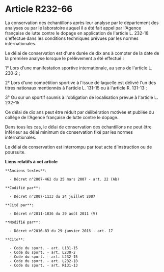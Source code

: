 # Article R232-66

La conservation des échantillons après leur analyse par le département des analyses ou par le laboratoire auquel il a été
fait appel par l'Agence française de lutte contre le dopage en application de l'article L. 232-18 s'effectue dans les
conditions techniques prévues par les normes internationales. 

Le délai de conservation est d'une durée de dix ans à compter de la date de la première analyse lorsque le prélèvement a été
effectué : 

1° Lors d'une manifestation sportive internationale, au sens de l'article L. 230-2 ; 

2° Lors d'une compétition sportive à l'issue de laquelle est délivré l'un des titres nationaux mentionnés à l'article L.
131-15 ou à l'article R. 131-13 ; 

3° Ou sur un sportif soumis à l'obligation de localisation prévue à l'article L. 232-15. 

Ce délai de dix ans peut être réduit par délibération motivée et publiée du collège de l'Agence française de lutte contre le
dopage. 

Dans tous les cas, le délai de conservation des échantillons ne peut être inférieur au délai minimum de conservation fixé par
les normes internationales. 

Le délai de conservation est interrompu par tout acte d'instruction ou de poursuite.

**Liens relatifs à cet article**

	**Anciens textes**:

	  - Décret n°2007-462 du 25 mars 2007 - art. 22 (Ab)

	**Codifié par**:

	  - Décret n°2007-1133 du 24 juillet 2007

	**Cité par**:

	  - Décret n°2011-1036 du 29 août 2011 (V)

	**Modifié par**:

	  - Décret n°2016-83 du 29 janvier 2016 - art. 17

	**Cite**:

	  - Code du sport. - art. L131-15
	  - Code du sport. - art. L230-2
	  - Code du sport. - art. L232-15
	  - Code du sport. - art. L232-18
	  - Code du sport. - art. R131-13

